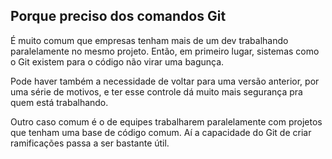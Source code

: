 ## Porque preciso dos comandos Git

É muito comum que empresas tenham mais de um dev trabalhando paralelamente no mesmo projeto. Então, em primeiro lugar, sistemas como o Git existem para o código não virar uma bagunça.

Pode haver também a necessidade de voltar para uma versão anterior, por uma série de motivos, e ter esse controle dá muito mais segurança pra quem está trabalhando.

Outro caso comum é o de equipes trabalharem paralelamente com projetos que tenham uma base de código comum. Aí a capacidade do Git de criar ramificações passa a ser bastante útil.